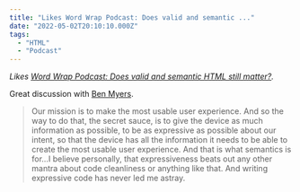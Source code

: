 ```yaml
---
title: "Likes Word Wrap Podcast: Does valid and semantic ..."
date: "2022-05-02T20:10:10.000Z"
tags: 
  - "HTML"
  - "Podcast"
---
```


_Likes [Word Wrap Podcast: Does valid and semantic HTML still matter?](https://wordwrap.dev/episodes/s2/014/)._

Great discussion with [Ben Myers](https://benmyers.dev/).

> Our mission is to make the most usable user experience. And so the way to do that, the secret sauce, is to give the device as much information as possible, to be as expressive as possible about our intent, so that the device has all the information it needs to be able to create the most usable user experience. And that is what semantics is for…I believe personally, that expressiveness beats out any other mantra about code cleanliness or anything like that. And writing expressive code has never led me astray.
